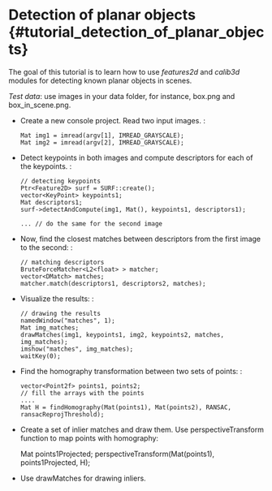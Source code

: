 Detection of planar objects {#tutorial_detection_of_planar_objects}
===========================

The goal of this tutorial is to learn how to use *features2d* and *calib3d* modules for detecting
known planar objects in scenes.

*Test data*: use images in your data folder, for instance, box.png and box_in_scene.png.

-   Create a new console project. Read two input images. :

        Mat img1 = imread(argv[1], IMREAD_GRAYSCALE);
        Mat img2 = imread(argv[2], IMREAD_GRAYSCALE);

-   Detect keypoints in both images and compute descriptors for each of the keypoints. :

        // detecting keypoints
        Ptr<Feature2D> surf = SURF::create();
        vector<KeyPoint> keypoints1;
        Mat descriptors1;
        surf->detectAndCompute(img1, Mat(), keypoints1, descriptors1);

        ... // do the same for the second image

-   Now, find the closest matches between descriptors from the first image to the second: :

        // matching descriptors
        BruteForceMatcher<L2<float> > matcher;
        vector<DMatch> matches;
        matcher.match(descriptors1, descriptors2, matches);

-   Visualize the results: :

        // drawing the results
        namedWindow("matches", 1);
        Mat img_matches;
        drawMatches(img1, keypoints1, img2, keypoints2, matches, img_matches);
        imshow("matches", img_matches);
        waitKey(0);

-   Find the homography transformation between two sets of points: :

        vector<Point2f> points1, points2;
        // fill the arrays with the points
        ....
        Mat H = findHomography(Mat(points1), Mat(points2), RANSAC, ransacReprojThreshold);

-   Create a set of inlier matches and draw them. Use perspectiveTransform function to map points
    with homography:

    Mat points1Projected; perspectiveTransform(Mat(points1), points1Projected, H);

-   Use drawMatches for drawing inliers.
